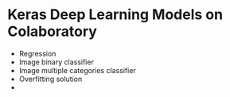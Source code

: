 Keras Deep Learning Models on Colaboratory
=========================================

- Regression
- Image binary classifier
- Image multiple categories classifier
- Overfitting solution
- 